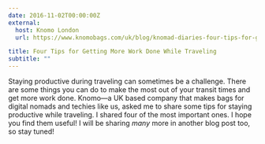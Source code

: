 ```yaml
---
date: 2016-11-02T00:00:00Z
external:
  host: Knomo London
  url: https://www.knomobags.com/uk/blog/knomad-diaries-four-tips-for-getting-more-work-done-while-travelling

title: Four Tips for Getting More Work Done While Traveling
subtitle: ""
---
```


<p class="size-2x">
	Staying productive during traveling can sometimes be a challenge. There are some things you can do to make the most out of your transit times and get more work done. Knomo—a UK based company that makes bags for digital nomads and techies like us, asked me to share some tips for staying productive while traveling. I shared four of the most important ones. I hope you find them useful! I will be sharing <em>many</em> more in another blog post too, so stay tuned!
</p>